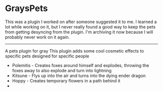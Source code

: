 # GraysPets

This was a plugin I worked on after someone suggested it to me. I learned a lot while working on it, but I never really found a good way to keep the pets from getting desyncing from the plugin. I'm archiving it now because I will probably never work on it again.
***
A pets plugin for gray
This plugin adds some cool cosmetic effects to specific pets designed for specific people
- Polemitis \- Creates foxes around himself and explodes, throwing the foxes away to also explode and turn into lightning
- Kitsune \- Flys up into the air and turns into the dying ender dragon
- Hoppy \- Creates temporary flowers in a path behind it
-

